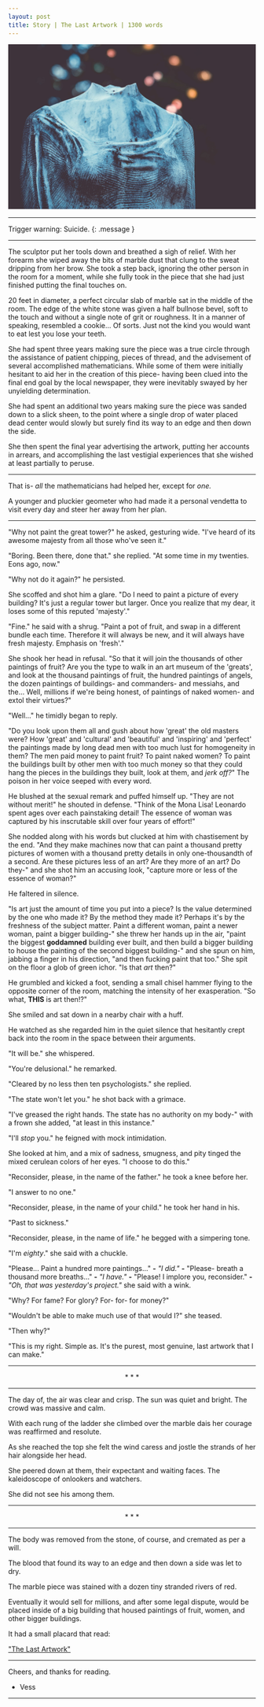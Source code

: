 ```yaml
---
layout: post
title: Story | The Last Artwork | 1300 words
---
```


![Statue](/assets/statue.jpg "A picture of a long forgotten face.")

<hr>

Trigger warning: Suicide.
{: .message }

<hr>

The sculptor put her tools down and breathed a sigh of relief. With her forearm she wiped away the bits of marble dust that clung to the sweat dripping from her brow. She took a step back, ignoring the other person in the room for a moment, while she fully took in the piece that she had just finished putting the final touches on.

20 feet in diameter, a perfect circular slab of marble sat in the middle of the room. The edge of the white stone was given a half bullnose bevel, soft to the touch and without a single note of grit or roughness. It in a manner of speaking, resembled a cookie... Of sorts. Just not the kind you would want to eat lest you lose your teeth.

She had spent three years making sure the piece was a true circle through the assistance of patient chipping, pieces of thread, and the advisement of several accomplished mathematicians. While some of them were initially hesitant to aid her in the creation of this piece- having been clued into the final end goal by the local newspaper, they were inevitably swayed by her unyielding determination.

She had spent an additional two years making sure the piece was sanded down to a slick sheen, to the point where a single drop of water placed dead center would slowly but surely find its way to an edge and then down the side.

She then spent the final year advertising the artwork, putting her accounts in arrears, and accomplishing the last vestigial experiences that she wished at least partially to peruse.

<hr>

That is- <em>all</em> the mathematicians had helped her, except for <em>one.</em>

A younger and pluckier geometer who had made it a personal vendetta to visit every day and steer her away from her plan.

<hr>

"Why not paint the great tower?" he asked, gesturing wide. "I've heard of its awesome majesty from all those who've seen it."

"Boring. Been there, done that." she replied. "At some time in my twenties. Eons ago, now."

"Why not do it again?" he persisted.

She scoffed and shot him a glare. "Do I need to paint a picture of every building? It's just a regular tower but larger. Once you realize that my dear, it loses some of this reputed 'majesty'."

"Fine." he said with a shrug. "Paint a pot of fruit, and swap in a different bundle each time. Therefore it will always be new, and it will always have fresh majesty. Emphasis on 'fresh'."

She shook her head in refusal. "So that it will join the thousands of other paintings of fruit? Are you the type to walk in an art museum of the 'greats', and look at the thousand paintings of fruit, the hundred paintings of angels, the dozen paintings of buildings- and commanders- and messiahs, and the... Well, millions if we're being honest, of paintings of naked women- and extol their virtues?"

"Well..." he timidly began to reply.

"Do you look upon them all and gush about how 'great' the old masters were? How 'great' and 'cultural' and 'beautiful' and 'inspiring' and 'perfect' the paintings made by long dead men with too much lust for homogeneity in them? The men paid money to paint fruit? To paint naked women? To paint the buildings built by other men with too much money so that they could hang the pieces in the buildings they built, look at them, and <em>jerk off?</em>" The poison in her voice seeped with every word.

He blushed at the sexual remark and puffed himself up. "They are not without merit!" he shouted in defense. "Think of the Mona Lisa! Leonardo spent ages over each painstaking detail! The essence of woman was captured by his inscrutable skill over four years of effort!"

She nodded along with his words but clucked at him with chastisement by the end. "And they make machines now that can paint a thousand pretty pictures of women with a thousand pretty details in only one-thousandth of a second. Are these pictures less of an art? Are they more of an art? Do they-" and she shot him an accusing look, "capture more or less of the essence of woman?"

He faltered in silence.

"Is art just the amount of time you put into a piece? Is the value determined by the one who made it? By the method they made it? Perhaps it's by the freshness of the subject matter. Paint a different woman, paint a newer woman, paint a bigger building-" she threw her hands up in the air, "paint the biggest <strong>goddamned</strong> building ever built, and then build a bigger building to house the painting of the second biggest building-" and she spun on him, jabbing a finger in his direction, "and then fucking paint that too." She spit on the floor a glob of green ichor. "Is that <em>art</em> then?"

He grumbled and kicked a foot, sending a small chisel hammer flying to the opposite corner of the room, matching the intensity of her exasperation. "So what, <strong>THIS</strong> is art then!?"

She smiled and sat down in a nearby chair with a huff.

He watched as she regarded him in the quiet silence that hesitantly crept back into the room in the space between their arguments.

"It will be." she whispered.

"You're delusional." he remarked.

"Cleared by no less then ten psychologists." she replied.

"The state won't let you." he shot back with a grimace.

"I've greased the right hands. The state has no authority on my body-" with a frown she added, "at least in this instance."

"I'll <em>stop</em> you." he feigned with mock intimidation.

She looked at him, and a mix of sadness, smugness, and pity tinged the mixed cerulean colors of her eyes. "I choose to do this."

"Reconsider, please, in the name of the father." he took a knee before her.

"I answer to no one."

"Reconsider, please, in the name of your child." he took her hand in his.

"Past to sickness."

"Reconsider, please, in the name of life." he begged with a simpering tone.

"I'm <em>eighty</em>." she said with a chuckle.

"Please... Paint a hundred more paintings..." <strong>-</strong> <em>"I did."</em> <strong>-</strong> "Please- breath a thousand more breaths..." <strong>-</strong> <em>"I have."</em> <strong>-</strong> "Please! I implore you, reconsider." <strong>-</strong> <em>"Oh, that was yesterday's project."</em> she said with a wink.

"Why? For fame? For glory? For- for- for money?"

"Wouldn't be able to make much use of that would I?" she teased.

"Then why?"

"This is my right. Simple as. It's the purest, most genuine, last artwork that I can make."

<hr><center>* * *</center><hr>

The day of, the air was clear and crisp. The sun was quiet and bright. The crowd was massive and calm.

With each rung of the ladder she climbed over the marble dais her courage was reaffirmed and resolute.

As she reached the top she felt the wind caress and jostle the strands of her hair alongside her head.

She peered down at them, their expectant and waiting faces. The kaleidoscope of onlookers and watchers.

She did not see his among them.

<hr><center>* * *</center><hr>

The body was removed from the stone, of course, and cremated as per a will.

The blood that found its way to an edge and then down a side was let to dry.

The marble piece was stained with a dozen tiny stranded rivers of red. 

Eventually it would sell for millions, and after some legal dispute, would be placed inside of a big building that housed paintings of fruit, women, and other bigger buildings.

It had a small placard that read:

<a href="https://vess-dev.github.io/2021/08/13/the-last-artwork/">"The Last Artwork"</a>

<hr>

Cheers, and thanks for reading.

- Vess

<hr>
